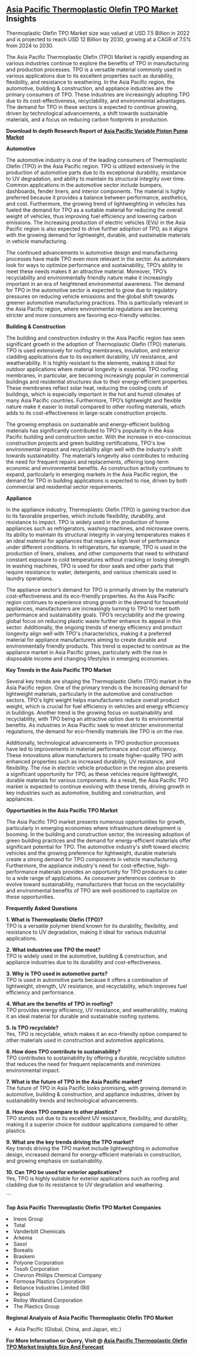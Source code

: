 <h2><a href="https://www.verifiedmarketreports.com/download-sample/?rid=526967&amp;utm_source=Github-Feb&amp;utm_medium=225" target="_blank">Asia Pacific Thermoplastic Olefin TPO Market</a> Insights</h2><p>Thermoplastic Olefin TPO Market size was valued at USD 7.5 Billion in 2022 and is projected to reach USD 12 Billion by 2030, growing at a CAGR of 7.5% from 2024 to 2030.</p><p><p>The Asia Pacific Thermoplastic Olefin (TPO) Market is rapidly expanding as various industries continue to explore the benefits of TPO in manufacturing and production processes. TPO is a versatile material commonly used in various applications due to its excellent properties such as durability, flexibility, and resistance to weathering. In the Asia Pacific region, the automotive, building & construction, and appliance industries are the primary consumers of TPO. These industries are increasingly adopting TPO due to its cost-effectiveness, recyclability, and environmental advantages. The demand for TPO in these sectors is expected to continue growing, driven by technological advancements, a shift towards sustainable materials, and a focus on reducing carbon footprints in production. <p><strong>Download In depth Research Report of <a href="https://www.verifiedmarketreports.com/download-sample/?rid=236118&amp;utm_source=Pulse-Dec&amp;utm_medium=225" target="_blank">Asia Pacific Variable Piston Pump Market</a></strong></p></p> <p><strong>Automotive</strong></p> <p>The automotive industry is one of the leading consumers of Thermoplastic Olefin (TPO) in the Asia Pacific region. TPO is utilized extensively in the production of automotive parts due to its exceptional durability, resistance to UV degradation, and ability to maintain its structural integrity over time. Common applications in the automotive sector include bumpers, dashboards, fender liners, and interior components. The material is highly preferred because it provides a balance between performance, aesthetics, and cost. Furthermore, the growing trend of lightweighting in vehicles has fueled the demand for TPO as a suitable material for reducing the overall weight of vehicles, thus improving fuel efficiency and lowering carbon emissions. The increasing production of electric vehicles (EVs) in the Asia Pacific region is also expected to drive further adoption of TPO, as it aligns with the growing demand for lightweight, durable, and sustainable materials in vehicle manufacturing.</p> <p>The continued advancements in automotive design and manufacturing processes have made TPO even more relevant in the sector. As automakers look for ways to optimize performance and sustainability, TPO’s ability to meet these needs makes it an attractive material. Moreover, TPO’s recyclability and environmentally friendly nature make it increasingly important in an era of heightened environmental awareness. The demand for TPO in the automotive sector is expected to grow due to regulatory pressures on reducing vehicle emissions and the global shift towards greener automotive manufacturing practices. This is particularly relevant in the Asia Pacific region, where environmental regulations are becoming stricter and more consumers are favoring eco-friendly vehicles.</p> <p><strong>Building & Construction</strong></p> <p>The building and construction industry in the Asia Pacific region has seen significant growth in the adoption of Thermoplastic Olefin (TPO) materials. TPO is used extensively for roofing membranes, insulation, and exterior cladding applications due to its excellent durability, UV resistance, and weatherability. It is highly resistant to the elements, making it ideal for outdoor applications where material longevity is essential. TPO roofing membranes, in particular, are becoming increasingly popular in commercial buildings and residential structures due to their energy-efficient properties. These membranes reflect solar heat, reducing the cooling costs of buildings, which is especially important in the hot and humid climates of many Asia Pacific countries. Furthermore, TPO’s lightweight and flexible nature make it easier to install compared to other roofing materials, which adds to its cost-effectiveness in large-scale construction projects.</p> <p>The growing emphasis on sustainable and energy-efficient building materials has significantly contributed to TPO's popularity in the Asia Pacific building and construction sector. With the increase in eco-conscious construction projects and green building certifications, TPO's low environmental impact and recyclability align well with the industry's shift towards sustainability. The material’s longevity also contributes to reducing the need for frequent repairs and replacements, offering long-term economic and environmental benefits. As construction activity continues to expand, particularly in emerging markets in the Asia Pacific region, the demand for TPO in building applications is expected to rise, driven by both commercial and residential sector requirements.</p> <p><strong>Appliance</strong></p> <p>In the appliance industry, Thermoplastic Olefin (TPO) is gaining traction due to its favorable properties, which include flexibility, durability, and resistance to impact. TPO is widely used in the production of home appliances such as refrigerators, washing machines, and microwave ovens. Its ability to maintain its structural integrity in varying temperatures makes it an ideal material for appliances that require a high level of performance under different conditions. In refrigerators, for example, TPO is used in the production of liners, shelves, and other components that need to withstand constant exposure to cold temperatures without cracking or losing strength. In washing machines, TPO is used for door seals and other parts that require resistance to water, detergents, and various chemicals used in laundry operations.</p> <p>The appliance sector’s demand for TPO is primarily driven by the material’s cost-effectiveness and its eco-friendly properties. As the Asia Pacific region continues to experience strong growth in the demand for household appliances, manufacturers are increasingly turning to TPO to meet both performance and sustainability goals. TPO’s recyclability and the growing global focus on reducing plastic waste further enhance its appeal in this sector. Additionally, the ongoing trends of energy efficiency and product longevity align well with TPO's characteristics, making it a preferred material for appliance manufacturers aiming to create durable and environmentally friendly products. This trend is expected to continue as the appliance market in Asia Pacific grows, particularly with the rise in disposable income and changing lifestyles in emerging economies.</p> <p><strong>Key Trends in the Asia Pacific TPO Market</strong></p> <p>Several key trends are shaping the Thermoplastic Olefin (TPO) market in the Asia Pacific region. One of the primary trends is the increasing demand for lightweight materials, particularly in the automotive and construction sectors. TPO's light weight helps manufacturers reduce overall product weight, which is crucial for fuel efficiency in vehicles and energy efficiency in buildings. Another trend is the growing focus on sustainability and recyclability, with TPO being an attractive option due to its environmental benefits. As industries in Asia Pacific seek to meet stricter environmental regulations, the demand for eco-friendly materials like TPO is on the rise.</p> <p>Additionally, technological advancements in TPO production processes have led to improvements in material performance and cost efficiency. These innovations allow manufacturers to create higher-quality TPO with enhanced properties such as increased durability, UV resistance, and flexibility. The rise in electric vehicle production in the region also presents a significant opportunity for TPO, as these vehicles require lightweight, durable materials for various components. As a result, the Asia Pacific TPO market is expected to continue evolving with these trends, driving growth in key industries such as automotive, building and construction, and appliances.</p> <p><strong>Opportunities in the Asia Pacific TPO Market</strong></p> <p>The Asia Pacific TPO market presents numerous opportunities for growth, particularly in emerging economies where infrastructure development is booming. In the building and construction sector, the increasing adoption of green building practices and the demand for energy-efficient materials offer significant potential for TPO. The automotive industry's shift toward electric vehicles and the growing preference for lightweight, durable materials create a strong demand for TPO components in vehicle manufacturing. Furthermore, the appliance industry's need for cost-effective, high-performance materials provides an opportunity for TPO producers to cater to a wide range of applications. As consumer preferences continue to evolve toward sustainability, manufacturers that focus on the recyclability and environmental benefits of TPO are well-positioned to capitalize on these opportunities.</p> <p><strong>Frequently Asked Questions</strong></p> <p><strong>1. What is Thermoplastic Olefin (TPO)?</strong><br> TPO is a versatile polymer blend known for its durability, flexibility, and resistance to UV degradation, making it ideal for various industrial applications.</p> <p><strong>2. What industries use TPO the most?</strong><br> TPO is widely used in the automotive, building & construction, and appliance industries due to its durability and cost-effectiveness.</p> <p><strong>3. Why is TPO used in automotive parts?</strong><br> TPO is used in automotive parts because it offers a combination of lightweight, strength, UV resistance, and recyclability, which improves fuel efficiency and performance.</p> <p><strong>4. What are the benefits of TPO in roofing?</strong><br> TPO provides energy efficiency, UV resistance, and weatherability, making it an ideal material for durable and sustainable roofing systems.</p> <p><strong>5. Is TPO recyclable?</strong><br> Yes, TPO is recyclable, which makes it an eco-friendly option compared to other materials used in construction and automotive applications.</p> <p><strong>6. How does TPO contribute to sustainability?</strong><br> TPO contributes to sustainability by offering a durable, recyclable solution that reduces the need for frequent replacements and minimizes environmental impact.</p> <p><strong>7. What is the future of TPO in the Asia Pacific market?</strong><br> The future of TPO in Asia Pacific looks promising, with growing demand in automotive, building & construction, and appliance industries, driven by sustainability trends and technological advancements.</p> <p><strong>8. How does TPO compare to other plastics?</strong><br> TPO stands out due to its excellent UV resistance, flexibility, and durability, making it a superior choice for outdoor applications compared to other plastics.</p> <p><strong>9. What are the key trends driving the TPO market?</strong><br> Key trends driving the TPO market include lightweighting in automotive design, increased demand for energy-efficient materials in construction, and growing emphasis on sustainability.</p> <p><strong>10. Can TPO be used for exterior applications?</strong><br> Yes, TPO is highly suitable for exterior applications such as roofing and cladding due to its resistance to UV degradation and weathering.</p> ```</p><p><strong>Top Asia Pacific Thermoplastic Olefin TPO Market Companies</strong></p><div data-test-id=""><p><li>Ineos Group</li><li> Total</li><li> Vanderbilt Chemicals</li><li> Arkema</li><li> Sasol</li><li> Borealis</li><li> Braskem</li><li> Polyone Corporation</li><li> Tosoh Corporation</li><li> Chevron Phillips Chemical Company</li><li> Formosa Plastics Corporation</li><li> Reliance Industries Limited (Ril)</li><li> Repsol</li><li> Reiloy Westland Corporation</li><li> The Plastics Group</li></p><div><strong>Regional Analysis of&nbsp;Asia Pacific Thermoplastic Olefin TPO Market</strong></div><ul><li dir="ltr"><p dir="ltr">Asia Pacific (Global, China, and Japan, etc.)</p></li></ul><p><strong>For More Information or Query, Visit @&nbsp;</strong><strong><a href="https://www.verifiedmarketreports.com/product/thermoplastic-olefin-tpo-market-size-and-forecast/?utm_source=Github-Feb&amp;utm_medium=225" target="_blank">Asia Pacific Thermoplastic Olefin TPO Market Insights Size And Forecast</a></strong></p></div><h2>&nbsp;</h2><div data-test-id="">&nbsp;</div>
